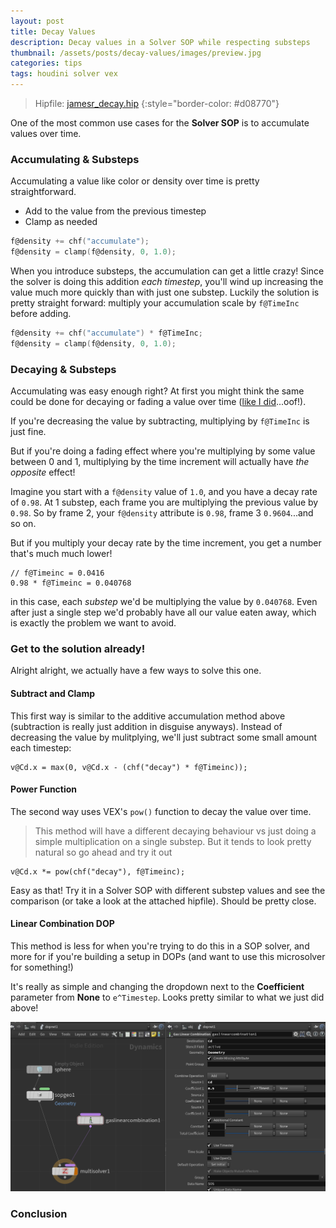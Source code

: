 ```yaml
---
layout: post
title: Decay Values
description: Decay values in a Solver SOP while respecting substeps
thumbnail: /assets/posts/decay-values/images/preview.jpg
categories: tips
tags: houdini solver vex
---
```



> Hipfile: [jamesr_decay.hip](/assets/posts/decay-values/jamesr_decay.hiplc)
{:style="border-color: #d08770"}

One of the most common use cases for the **Solver SOP** is to accumulate values
over time.

### Accumulating & Substeps

Accumulating a value like color or density over time is pretty straightforward.
- Add to the value from the previous timestep
- Clamp as needed

```c
f@density += chf("accumulate");
f@density = clamp(f@density, 0, 1.0);
```

When you introduce substeps, the accumulation can get a little crazy! Since the
solver is doing this addition *each timestep*, you'll wind up increasing the
value much more quickly than with just one substep. Luckily
the solution is pretty straight forward: multiply your accumulation scale by
`f@TimeInc` before adding.

```c
f@density += chf("accumulate") * f@TimeInc;
f@density = clamp(f@density, 0, 1.0);
```

### Decaying & Substeps
Accumulating was easy enough right? At first you might think the same could be
done for decaying or fading a value over time
([like I did](https://forums.odforce.net/topic/30990-solver-sop-and-substeps/)...oof!).

If you're decreasing the value by subtracting, multiplying by `f@TimeInc` is
just fine.

But if you're doing a fading effect where you're multiplying by some value
between 0 and 1, multiplying by the time increment will actually have *the opposite*
effect!

Imagine you start with a `f@density` value of `1.0`, and you have a decay rate of `0.98`. At
1 substep, each frame you are multiplying the previous value by `0.98`. So by
frame 2, your `f@density` attribute is `0.98`, frame 3 `0.9604`...and so on.

But if you multiply your decay rate by the time increment, you get a number
that's much much lower!

```
// f@Timeinc = 0.0416
0.98 * f@Timeinc = 0.040768
```
in this case, each *substep* we'd be multiplying the value by `0.040768`. Even
after just a single step we'd probably have all our value eaten away, which is
exactly the problem we want to avoid.

### Get to the solution already!
Alright alright, we actually have a few ways to solve this one.

#### Subtract and Clamp
This first way is similar to the additive accumulation method above (subtraction
is really just addition in disguise anyways). Instead of decreasing the value by
mulitplying, we'll just subtract some small amount each timestep:

```
v@Cd.x = max(0, v@Cd.x - (chf("decay") * f@Timeinc));
```

#### Power Function
The second way uses VEX's `pow()` function to decay the value over time.

> This method will have a different decaying behaviour vs just doing a simple
> multiplication on a single substep. But it tends to look pretty natural so go ahead and
> try it out

```
v@Cd.x *= pow(chf("decay"), f@Timeinc);
```

Easy as that! Try it in a Solver SOP with different substep values and see the
comparison (or take a look at the attached hipfile). Should be pretty close.

#### Linear Combination DOP
This method is less for when you're trying to do this in a SOP solver, and more
for if you're building a setup in DOPs (and want to use this microsolver for
something!)

It's really as simple and changing the dropdown next to the **Coefficient**
parameter from **None** to `e^Timestep`. Looks pretty similar to what we just
did above!

![Gas Linear Combination DOP](/assets/posts/decay-values/images/linear-combo-dop.jpg)

### Conclusion
